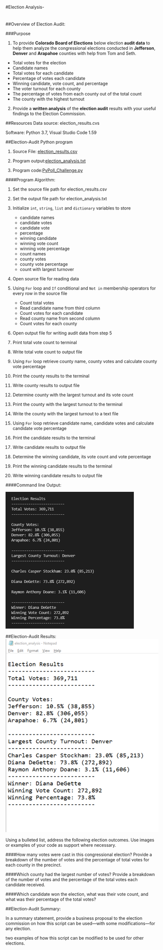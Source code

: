 #Election Analysis- 
#
##Overview of Election Audit: 

###Purpose
1) To provide **Colorado Board of Elections** below election **audit data** to help them analyze the congressional elections conducted in  **Jefferson**, **Denver** and **Arapahoe** counties with help from Tom and Seth.

-	Total votes for the election
-	Candidate names
-	Total votes for each candidate
-	Percentage of votes each candidate 
-	Winning candidate, vote count, and percentage
-	The voter turnout for each county
-	The percentage of votes from each county out of the total count
-	The county with the highest turnout


2) Provide a **written analysis** of the **election audit** results with your useful findings to the Election Commission.

##Resources
Data source: election_results.cvs

Software: Python 3.7, Visual Studio Code 1.59

##Election-Audit Python program

1) Source File: [election_results.csv](https://github.com/Sheetaltkr/Election_Analysis/blob/main/Resources/election_results.csv) 

2) Program output:[election_analysis.txt](https://github.com/Sheetaltkr/Election_Analysis/blob/main/analysis/election_analysis.txt)

3) Program code:[PyPoll_Challenge.py](https://github.com/Sheetaltkr/Election_Analysis/blob/main/PyPoll_Challenge.py)

####Program Algorithm:

1. Set the source file path for election_results.csv

2. Set the output file path for election_analysis.txt 

3. Initialize `int`, `string`, `list` and `dictionary` variables to store

	-	candidate names
	-	candidate votes
	-	candidate vote
	-	percentage
	-	winning candidate
	-	winning vote count
	-	winning vote percentage
	-	count names
	-	county votes
	-	county vote percentage
	-	count with largest turnover
	
4. Open source file for reading data

5. Using `For` loop and `If` conditional and `Not in` membership operators for every row in the source file 
 
	-	Count total votes 
	-	Read candidate name from third column
	-	Count votes for each candidate
	-	Read county name from second column
	-	Count votes for each county

6. Open output file for writing audit data from step 5
7. Print total vote count to terminal
8. Write total vote count to output file
9. Using `For` loop retrieve county name, county votes and calculate county vote percentage
10. Print the county results to the terminal
11. Write county results to output file
12. Determine county with the largest turnout and its vote count
13. Print the county with the largest turnout to the terminal
14. Write the county with the largest turnout to a text file
15. Using `For` loop retrieve candidate name, candidate votes and calculate candidate vote percentage
16. Print the candidate results to the terminal
11. Write candidate results to output file
12. Determine the winning candidate, its vote count and vote percentage
13. Print the winning candidate results to the terminal
11. Write winning candidate results to output file

####Command line Output:

![Command line output](https://github.com/Sheetaltkr/Election_Analysis/blob/main/analysis/Election_results_printed_to_commandLine.png)

##Election-Audit Results: 
![Election_analysis.txt](https://github.com/Sheetaltkr/Election_Analysis/blob/main/analysis/Election_results_saved_textfile.png)

Using a bulleted list, address the following election outcomes. Use images or examples of your code as support where necessary.

####How many votes were cast in this congressional election?
Provide a breakdown of the number of votes and the percentage of total votes for each county in the precinct.

####Which county had the largest number of votes?
Provide a breakdown of the number of votes and the percentage of the total votes each candidate received.

####Which candidate won the election, what was their vote count, and what was their percentage of the total votes?


##Election-Audit Summary: 

In a summary statement, provide a business proposal to the election commission on how this script can be used—with some modifications—for any election. 

two examples of how this script can be modified to be used for other elections.
